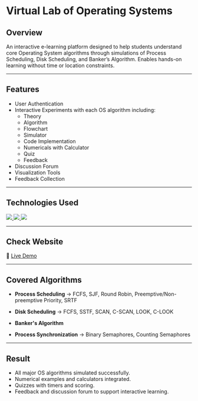# Virtual Lab of Operating Systems
## Overview

An interactive e-learning platform designed to help students understand core Operating System algorithms through simulations of Process Scheduling, Disk Scheduling, and Banker’s Algorithm. Enables hands-on learning without time or location constraints.

---

## Features

- User Authentication
- Interactive Experiments with each OS algorithm including:
  - Theory
  - Algorithm
  - Flowchart
  - Simulator
  - Code Implementation
  - Numericals with Calculator
  - Quiz
  - Feedback
- Discussion Forum
- Visualization Tools
- Feedback Collection


---

## Technologies Used

<p align="left">
  <a href="https://skillicons.dev">
    <img src="https://skillicons.dev/icons?i=html,css,js,bootstrap" />
    <img src="https://skillicons.dev/icons?i=java" />
    <img src="https://skillicons.dev/icons?i=php,mysql" />
  </a>
</p>

---
## Check Website
🔗 [Live Demo](https://vlabcomp.kjsieit.in/)

---

## Covered Algorithms

- **Process Scheduling** -> FCFS, SJF, Round Robin, Preemptive/Non-preemptive Priority, SRTF

- **Disk Scheduling** -> FCFS, SSTF, SCAN, C-SCAN, LOOK, C-LOOK

- **Banker's Algorithm**
- **Process Synchronization** -> Binary Semaphores, Counting Semaphores

---

## Result

- All major OS algorithms simulated successfully.
- Numerical examples and calculators integrated.
- Quizzes with timers and scoring.
- Feedback and discussion forum to support interactive learning.
